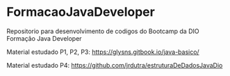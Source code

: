 # FormacaoJavaDeveloper
Repositorio para desenvolvimento de codigos do Bootcamp da DIO Formação Java Developer

Material estudado P1, P2, P3: https://glysns.gitbook.io/java-basico/

Material estudado P4: https://github.com/jrdutra/estruturaDeDadosJavaDio
